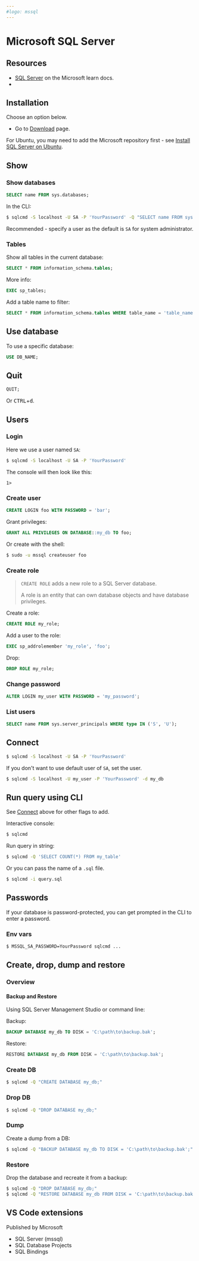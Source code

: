 ```yaml
---
#logo: mssql
---
```

# Microsoft SQL Server

## Resources

- [SQL Server](https://learn.microsoft.com/en-us/sql/sql-server/) on the Microsoft learn docs.
- 
## Installation

Choose an option below.

- Go to [Download](https://www.microsoft.com/en-us/sql-server/sql-server-downloads) page.
  
For Ubuntu, you may need to add the Microsoft repository first - see [Install SQL Server on Ubuntu](https://learn.microsoft.com/en-us/sql/linux/quickstart-install-connect-ubuntu).

## Show

### Show databases

```sql
SELECT name FROM sys.databases;
```

In the CLI:

```sh
$ sqlcmd -S localhost -U SA -P 'YourPassword' -Q "SELECT name FROM sys.databases;"
```

Recommended - specify a user as the default is `SA` for system administrator.

### Tables

Show all tables in the current database:

```sql
SELECT * FROM information_schema.tables;
```

More info:

```sql
EXEC sp_tables;
```

Add a table name to filter:

```sql
SELECT * FROM information_schema.tables WHERE table_name = 'table_name';
```

## Use database

To use a specific database:

```sql
USE DB_NAME;
```

## Quit

```sql
QUIT;
```

Or <kbd>CTRL</kbd>+<kbd>d</kbd>.

## Users

### Login

Here we use a user named `SA`:

```sh
$ sqlcmd -S localhost -U SA -P 'YourPassword'
```

The console will then look like this:

```
1>
```

### Create user

```sql
CREATE LOGIN foo WITH PASSWORD = 'bar';
```

Grant privileges:

```sql
GRANT ALL PRIVILEGES ON DATABASE::my_db TO foo;
```

Or create with the shell:

```sh
$ sudo -u mssql createuser foo
```

### Create role

> `CREATE ROLE` adds a new role to a SQL Server database.
>
> A role is an entity that can own database objects and have database privileges.

Create a role:

```sql
CREATE ROLE my_role;
```

Add a user to the role:

```sql
EXEC sp_addrolemember 'my_role', 'foo';
```

Drop:

```sql
DROP ROLE my_role;
```

### Change password

```sql
ALTER LOGIN my_user WITH PASSWORD = 'my_password';
```

### List users

```sql
SELECT name FROM sys.server_principals WHERE type IN ('S', 'U');
```

## Connect

```sh
$ sqlcmd -S localhost -U SA -P 'YourPassword'
```

If you don't want to use default user of `SA`, set the user.

```sh
$ sqlcmd -S localhost -U my_user -P 'YourPassword' -d my_db
```

## Run query using CLI

See [Connect](#connect) above for other flags to add.

Interactive console:

```sh
$ sqlcmd
```

Run query in string:

```sh
$ sqlcmd -Q 'SELECT COUNT(*) FROM my_table'
```

Or you can pass the name of a `.sql` file.

```sh
$ sqlcmd -i query.sql
```

## Passwords

If your database is password-protected, you can get prompted in the CLI to enter a password.

### Env vars

```sh
$ MSSQL_SA_PASSWORD=YourPassword sqlcmd ...
```

## Create, drop, dump and restore

### Overview

#### Backup and Restore

Using SQL Server Management Studio or command line:

Backup:

```sql
BACKUP DATABASE my_db TO DISK = 'C:\path\to\backup.bak';
```

Restore:

```sql
RESTORE DATABASE my_db FROM DISK = 'C:\path\to\backup.bak';
```

### Create DB

```sh
$ sqlcmd -Q "CREATE DATABASE my_db;"
```

### Drop DB

```sh
$ sqlcmd -Q "DROP DATABASE my_db;"
```

### Dump

Create a dump from a DB:

```sh
$ sqlcmd -Q "BACKUP DATABASE my_db TO DISK = 'C:\path\to\backup.bak';"
```

### Restore

Drop the database and recreate it from a backup:

```sh
$ sqlcmd -Q "DROP DATABASE my_db;"
$ sqlcmd -Q "RESTORE DATABASE my_db FROM DISK = 'C:\path\to\backup.bak';"
```


## VS Code extensions

Published by Microsoft

- SQL Server (mssql)
- SQL Database Projects
- SQL Bindings
